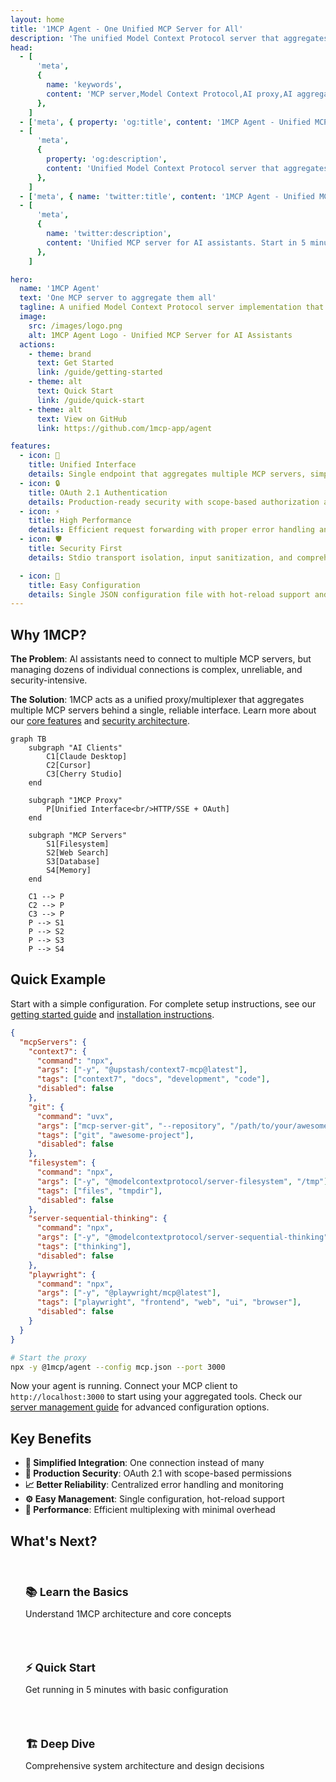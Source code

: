 ```yaml
---
layout: home
title: '1MCP Agent - One Unified MCP Server for All'
description: 'The unified Model Context Protocol server that aggregates multiple MCP servers for Claude Desktop, Cursor, and AI assistants. Get started in minutes with OAuth 2.1 security.'
head:
  - [
      'meta',
      {
        name: 'keywords',
        content: 'MCP server,Model Context Protocol,AI proxy,AI aggregator,Claude Desktop,Cursor,MCP integration,AI assistant tools,OAuth 2.1,proxy server,multiplexer,LLM integration,automation,tutorial,setup guide',
      },
    ]
  - ['meta', { property: 'og:title', content: '1MCP Agent - Unified MCP Server' }]
  - [
      'meta',
      {
        property: 'og:description',
        content: 'Unified Model Context Protocol server that aggregates multiple MCP servers. Start in 5 minutes.',
      },
    ]
  - ['meta', { name: 'twitter:title', content: '1MCP Agent - Unified MCP Server' }]
  - [
      'meta',
      {
        name: 'twitter:description',
        content: 'Unified MCP server for AI assistants. Start in 5 minutes with OAuth 2.1 security.',
      },
    ]

hero:
  name: '1MCP Agent'
  text: 'One MCP server to aggregate them all'
  tagline: A unified Model Context Protocol server implementation that acts as a proxy/multiplexer for multiple MCP servers
  image:
    src: /images/logo.png
    alt: 1MCP Agent Logo - Unified MCP Server for AI Assistants
  actions:
    - theme: brand
      text: Get Started
      link: /guide/getting-started
    - theme: alt
      text: Quick Start
      link: /guide/quick-start
    - theme: alt
      text: View on GitHub
      link: https://github.com/1mcp-app/agent

features:
  - icon: 🔄
    title: Unified Interface
    details: Single endpoint that aggregates multiple MCP servers, simplifying AI assistant integration
  - icon: 🔒
    title: OAuth 2.1 Authentication
    details: Production-ready security with scope-based authorization and secure token management
  - icon: ⚡
    title: High Performance
    details: Efficient request forwarding with proper error handling and monitoring capabilities
  - icon: 🛡️
    title: Security First
    details: Stdio transport isolation, input sanitization, and comprehensive audit logging

  - icon: 🔧
    title: Easy Configuration
    details: Single JSON configuration file with hot-reload support and validation
---
```


## Why 1MCP?

**The Problem**: AI assistants need to connect to multiple MCP servers, but managing dozens of individual connections is complex, unreliable, and security-intensive.

**The Solution**: 1MCP acts as a unified proxy/multiplexer that aggregates multiple MCP servers behind a single, reliable interface. Learn more about our [core features](/guide/essentials/core-features) and [security architecture](/reference/security).

```mermaid
graph TB
    subgraph "AI Clients"
        C1[Claude Desktop]
        C2[Cursor]
        C3[Cherry Studio]
    end

    subgraph "1MCP Proxy"
        P[Unified Interface<br/>HTTP/SSE + OAuth]
    end

    subgraph "MCP Servers"
        S1[Filesystem]
        S2[Web Search]
        S3[Database]
        S4[Memory]
    end

    C1 --> P
    C2 --> P
    C3 --> P
    P --> S1
    P --> S2
    P --> S3
    P --> S4
```

## Quick Example

Start with a simple configuration. For complete setup instructions, see our [getting started guide](/guide/getting-started) and [installation instructions](/guide/installation).

```json
{
  "mcpServers": {
    "context7": {
      "command": "npx",
      "args": ["-y", "@upstash/context7-mcp@latest"],
      "tags": ["context7", "docs", "development", "code"],
      "disabled": false
    },
    "git": {
      "command": "uvx",
      "args": ["mcp-server-git", "--repository", "/path/to/your/awesome-project"],
      "tags": ["git", "awesome-project"],
      "disabled": false
    },
    "filesystem": {
      "command": "npx",
      "args": ["-y", "@modelcontextprotocol/server-filesystem", "/tmp"],
      "tags": ["files", "tmpdir"],
      "disabled": false
    },
    "server-sequential-thinking": {
      "command": "npx",
      "args": ["-y", "@modelcontextprotocol/server-sequential-thinking"],
      "tags": ["thinking"],
      "disabled": false
    },
    "playwright": {
      "command": "npx",
      "args": ["-y", "@playwright/mcp@latest"],
      "tags": ["playwright", "frontend", "web", "ui", "browser"],
      "disabled": false
    }
  }
}
```

```bash
# Start the proxy
npx -y @1mcp/agent --config mcp.json --port 3000
```

Now your agent is running. Connect your MCP client to `http://localhost:3000` to start using your aggregated tools. Check our [server management guide](/guide/essentials/server-management) for advanced configuration options.

## Key Benefits

- **🎯 Simplified Integration**: One connection instead of many
- **🔐 Production Security**: OAuth 2.1 with scope-based permissions
- **📈 Better Reliability**: Centralized error handling and monitoring
- **⚙️ Easy Management**: Single configuration, hot-reload support
- **🚀 Performance**: Efficient multiplexing with minimal overhead

## What's Next?

<div class="vp-feature-grid">
  <a href="/guide/getting-started" class="vp-feature-box">
    <h3>📚 Learn the Basics</h3>
    <p>Understand 1MCP architecture and core concepts</p>
  </a>

  <a href="/guide/quick-start" class="vp-feature-box">
    <h3>⚡ Quick Start</h3>
    <p>Get running in 5 minutes with basic configuration</p>
  </a>

  <a href="/reference/architecture" class="vp-feature-box">
    <h3>🏗️ Deep Dive</h3>
    <p>Comprehensive system architecture and design decisions</p>
  </a>
</div>

<style>
.vp-feature-grid {
  display: grid;
  grid-template-columns: repeat(auto-fit, minmax(250px, 1fr));
  gap: 1rem;
  margin-top: 2rem;
}

.vp-feature-box {
  padding: 1.5rem;
  border: 1px solid var(--vp-c-border);
  border-radius: 8px;
  text-decoration: none;
  transition: border-color 0.25s;
}

.vp-feature-box:hover {
  border-color: var(--vp-c-brand);
}

.vp-feature-box h3 {
  margin: 0 0 0.5rem 0;
  font-size: 1.1rem;
}

.vp-feature-box p {
  margin: 0;
  color: var(--vp-c-text-2);
  line-height: 1.4;
}
</style>
